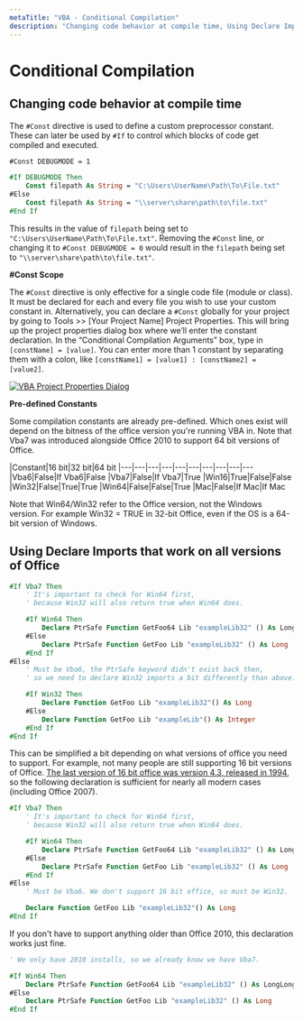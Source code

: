 ```yaml
---
metaTitle: "VBA - Conditional Compilation"
description: "Changing code behavior at compile time, Using Declare Imports that work on all versions of Office"
---
```


# Conditional Compilation



## Changing code behavior at compile time


The `#Const` directive is used to define a custom preprocessor constant. These can later be used by `#If` to control which blocks of code get compiled and executed.

```vb
#Const DEBUGMODE = 1

#If DEBUGMODE Then
    Const filepath As String = "C:\Users\UserName\Path\To\File.txt"
#Else
    Const filepath As String = "\\server\share\path\to\file.txt"
#End If

```

This results in the value of `filepath` being set to `"C:\Users\UserName\Path\To\File.txt"`. Removing the `#Const` line, or changing it to `#Const DEBUGMODE = 0` would result in the `filepath` being set to `"\\server\share\path\to\file.txt"`.

**#Const Scope**

The `#Const` directive is only effective for a single code file (module or class). It must be declared for each and every file you wish to use your custom constant in. Alternatively, you can declare a `#Const` globally for your project by going to Tools >> [Your Project Name] Project Properties. This will bring up the project properties dialog box where we’ll enter the constant declaration. In the “Conditional Compilation Arguments” box, type in `[constName] = [value]`. You can enter more than 1 constant by separating them with a colon, like `[constName1] = [value1] : [constName2] = [value2]`.

[<img src="http://i.stack.imgur.com/rEY6K.png" alt="VBA Project Properties Dialog" />](http://i.stack.imgur.com/rEY6K.png)

**Pre-defined Constants**

Some compilation constants are already pre-defined. Which ones exist will depend on the bitness of the office version you're running VBA in. Note that Vba7 was introduced alongside Office 2010 to support 64 bit versions of Office.

|Constant|16 bit|32 bit|64 bit
|---|---|---|---|---|---|---|---|---|---
|Vba6|False|If Vba6|False
|Vba7|False|If Vba7|True
|Win16|True|False|False
|Win32|False|True|True
|Win64|False|False|True
|Mac|False|If Mac|If Mac

Note that Win64/Win32 refer to the Office version, not the Windows version.
For example Win32 = TRUE in 32-bit Office, even if the OS is a 64-bit version of Windows.



## Using Declare Imports that work on all versions of Office


```vb
#If Vba7 Then
    ' It's important to check for Win64 first, 
    ' because Win32 will also return true when Win64 does.

    #If Win64 Then
        Declare PtrSafe Function GetFoo64 Lib "exampleLib32" () As LongLong
    #Else
        Declare PtrSafe Function GetFoo Lib "exampleLib32" () As Long
    #End If
#Else 
    ' Must be Vba6, the PtrSafe keyword didn't exist back then,
    ' so we need to declare Win32 imports a bit differently than above.

    #If Win32 Then
        Declare Function GetFoo Lib "exampleLib32"() As Long
    #Else
        Declare Function GetFoo Lib "exampleLib"() As Integer
    #End If
#End If

```

This can be simplified a bit depending on what versions of office you need to support. For example, not many people are still supporting 16 bit versions of Office. [The last version of 16 bit office was version 4.3, released in 1994](https://en.wikipedia.org/wiki/History_of_Microsoft_Office), so the following declaration is sufficient for nearly all modern cases (including Office 2007).

```vb
#If Vba7 Then
    ' It's important to check for Win64 first, 
    ' because Win32 will also return true when Win64 does.

    #If Win64 Then
        Declare PtrSafe Function GetFoo64 Lib "exampleLib32" () As LongLong
    #Else
        Declare PtrSafe Function GetFoo Lib "exampleLib32" () As Long
    #End If
#Else 
    ' Must be Vba6. We don't support 16 bit office, so must be Win32. 

    Declare Function GetFoo Lib "exampleLib32"() As Long
#End If

```

If you don't have to support anything older than Office 2010, this declaration works just fine.

```vb
' We only have 2010 installs, so we already know we have Vba7.

#If Win64 Then
    Declare PtrSafe Function GetFoo64 Lib "exampleLib32" () As LongLong
#Else
    Declare PtrSafe Function GetFoo Lib "exampleLib32" () As Long
#End If

```

